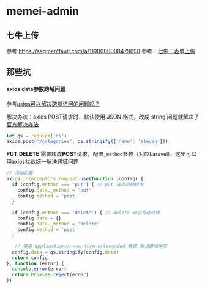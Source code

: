 # memei-admin

## 七牛上传
参考 https://segmentfault.com/a/1190000008479698
参考：[七牛：表单上传](https://developer.qiniu.com/kodo/manual/1272/form-upload)



## 那些坑

#### axios data参数跨域问题

参考[axios可以解决跨域访问的问题吗？](https://segmentfault.com/q/1010000007665348)

解决办法：axios POST请求时，默认使用 JSON 格式，改成 string 问题就解决了 [官方解决办法](https://github.com/mzabriskie/axios#using-applicationx-www-form-urlencoded-format)

```js
let qs = require('qs')
axios.post('/categories', qs.stringify({'name': 'steven'}))
```

**PUT**,**DELETE** 需要转成**POST**请求，配置`_method`参数（对应Laravel)，这里可以用axios拦截统一解决跨域问题

```js
// 添加拦截
axios.interceptors.request.use(function (config) {
  if (config.method === 'put') { // put 请求自动转换
    config.data._method = 'put'
    config.method = 'post'
  }

  if (config.method === 'delete') { // delete 请求自动转换
    config.data = {}
    config.data._method = 'delete'
    config.method = 'post'
  }

   // 使用 application/x-www-form-urlencoded 格式 解决跨域冲突
  config.data = qs.stringify(config.data)
  return config
}, function (error) {
  console.error(error)
  return Promise.reject(error)
})
```
